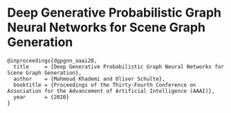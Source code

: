 # Deep Generative Probabilistic Graph Neural Networks for Scene Graph Generation

```
@inproceedings{dgpgnn_aaai20,
  title     = {Deep Generative Probabilistic Graph Neural Networks for Scene Graph Generation},
  author    = {Mahmoud Khademi and Oliver Schulte},
  booktitle = {Proceedings of the Thirty-Fourth Conference on Association for the Advancement of Artificial Intelligence (AAAI)},
  year      = {2020}
}
```

